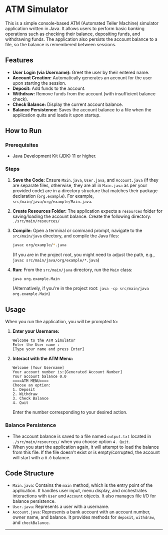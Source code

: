 # ATM Simulator

This is a simple console-based ATM (Automated Teller Machine) simulator application written in Java. It allows users to perform basic banking operations such as checking their balance, depositing funds, and withdrawing funds. The application also persists the account balance to a file, so the balance is remembered between sessions.

## Features

*   **User Login (via Username):** Greet the user by their entered name.
*   **Account Creation:** Automatically generates an account for the user upon starting the session.
*   **Deposit:** Add funds to the account.
*   **Withdraw:** Remove funds from the account (with insufficient balance check).
*   **Check Balance:** Display the current account balance.
*   **Balance Persistence:** Saves the account balance to a file when the application quits and loads it upon startup.

## How to Run

### Prerequisites

*   Java Development Kit (JDK) 11 or higher.

### Steps

1.  **Save the Code:** Ensure `Main.java`, `User.java`, and `Account.java` (if they are separate files, otherwise, they are all in `Main.java` as per your provided code) are in a directory structure that matches their package declaration (`org.example`). For example, `src/main/java/org/example/Main.java`.
2.  **Create Resources Folder:** The application expects a `resources` folder for saving/loading the account balance. Create the following directory:
    `./src/main/resources/`
3.  **Compile:** Open a terminal or command prompt, navigate to the `src/main/java` directory, and compile the Java files:

    ```bash
    javac org/example/*.java
    ```

    (If you are in the project root, you might need to adjust the path, e.g., `javac src/main/java/org/example/*.java`)

4.  **Run:** From the `src/main/java` directory, run the `Main` class:

    ```bash
    java org.example.Main
    ```

    (Alternatively, if you're in the project root: `java -cp src/main/java org.example.Main`)

## Usage

When you run the application, you will be prompted to:

1.  **Enter your Username:**
    ```
    Welcome to the ATM Simulator
    Enter the User name :
    [Type your name and press Enter]
    ```
2.  **Interact with the ATM Menu:**
    ```
    Welcome [Your Username]
    Your account number is:[Generated Account Number]
    Your account balance 0.0
    ====ATM MENU====
    Choose an option:
    1. Deposit
    2. Withdraw
    3. Check Balance
    4. Quit
    ```
    Enter the number corresponding to your desired action.

### Balance Persistence

*   The account balance is saved to a file named `output.txt` located in `./src/main/resources/` when you choose option `4. Quit`.
*   When you start the application again, it will attempt to load the balance from this file. If the file doesn't exist or is empty/corrupted, the account will start with a `0.0` balance.

## Code Structure

*   `Main.java`: Contains the `main` method, which is the entry point of the application. It handles user input, menu display, and orchestrates interactions with `User` and `Account` objects. It also manages file I/O for balance persistence.
*   `User.java`: Represents a user with a username.
*   `Account.java`: Represents a bank account with an account number, owner name, and balance. It provides methods for `deposit`, `withdraw`, and `checkBalance`.

---
